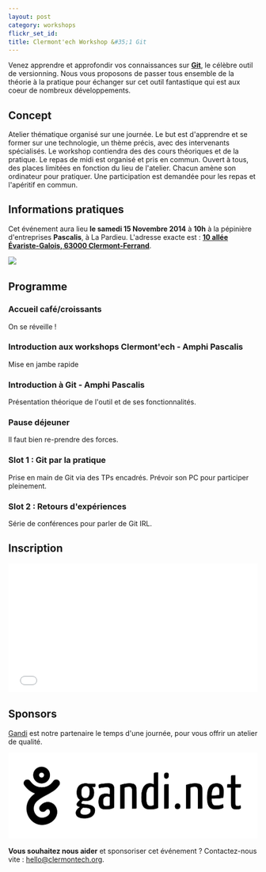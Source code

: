 ```yaml
---
layout: post
category: workshops
flickr_set_id:
title: Clermont'ech Workshop &#35;1 Git
---
```


Venez apprendre et approfondir vos connaissances sur
[**Git**](http://git-scm.com/), le célèbre outil de versionning.
Nous vous proposons de passer tous ensemble de la théorie à la pratique pour
 échanger sur cet outil fantastique qui est aux coeur de nombreux développements.

## Concept

Atelier thématique organisé sur une journée.
Le but est d'apprendre et se former sur une technologie, un thème précis, avec
des intervenants spécialisés.
Le workshop contiendra des des cours théoriques et de la pratique.
Le repas de midi est organisé et pris en commun.
Ouvert à tous, des places limitées en fonction du lieu de l'atelier.
Chacun amène son ordinateur pour pratiquer.
Une participation est demandée pour les repas et l'apéritif en commun.

## Informations pratiques

Cet événement aura lieu **le samedi 15 Novembre 2014** à **10h** à la pépinière
d'entreprises **Pascalis**, à La Pardieu.
L'adresse exacte est : [**10 allée Évariste-Galois, 63000
Clermont-Ferrand**](https://www.google.fr/maps/place/Pascalis+P%C3%A9pini%C3%A8re+et+H%C3%B4tel+d'entreprise/@45.759812,3.131341,19z/data=!3m1!4b1!4m2!3m1!1s0x0:0x7e043ce074dc12e1).

[![](http://maps.googleapis.com/maps/api/staticmap?center=Pascalis+P%C3%A9pini%C3%A8re+et+H%C3%B4tel+d'entreprise&size=600x400&sensor=false&markers=color:red|45.759812,3.131341)](https://www.google.fr/maps/place/Pascalis+P%C3%A9pini%C3%A8re+et+H%C3%B4tel+d'entreprise/@45.759812,3.131341,19z/data=!3m1!4b1!4m2!3m1!1s0x0:0x7e043ce074dc12e1)

## Programme

### Accueil café/croissants

On se réveille !

### Introduction aux workshops Clermont'ech - Amphi Pascalis

Mise en jambe rapide

### Introduction à Git - Amphi Pascalis

Présentation théorique de l'outil et de ses fonctionnalités.

### Pause déjeuner

Il faut bien re-prendre des forces.

### Slot 1 : Git par la pratique

Prise en main de Git via des TPs encadrés.
Prévoir son PC pour participer pleinement.

### Slot 2 : Retours d'expériences

Série de conférences pour parler de Git IRL.

## Inscription

<iframe src="//eventbrite.fr/tickets-external?eid=13848068947&ref=etckt" frameborder="0" height="260" width="100%" vspace="0" hspace="0" marginheight="5" marginwidth="5" scrolling="auto" allowtransparency="true"></iframe>

## Sponsors

[Gandi](http://www.gandi.net/) est notre partenaire le temps d'une journée, pour
vous offrir un atelier de qualité.

[![](/images/gandi.png)](http://www.gandi.net/)

**Vous souhaitez nous aider** et sponsoriser cet événement ? Contactez-nous vite :
[hello@clermontech.org](mailto:hello@clermontech.org).
